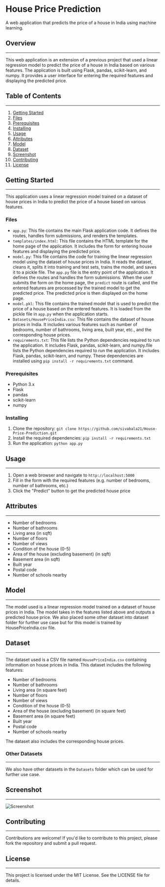 # House Price Prediction

A web application that predicts the price of a house in India using machine learning.

## Overview

---

This web application is an extension of a previous project that used a linear regression model to predict the price of a house in India based on various features. The application is built using Flask, pandas, scikit-learn, and numpy. It provides a user interface for entering the required features and displaying the predicted price.

## Table of Contents

---

1. [Getting Started](#getting-started)
2. [Files](#Files)
3. [Prerequisites](#Prerequisites)
4. [Installing](#Installing)
5. [Usage](#Usage)
6. [Attributes](#Attributes)
7. [Model](#Model)
8. [Dataset](#Dataset)
9. [Screenshot](#Screenshot)
10. [Contributing](#contributing)
11. [License](#license)

## Getting Started

---

This application uses a linear regression model trained on a dataset of house prices in India to predict the price of a house based on various features.

### Files

- `app.py`: This file contains the main Flask application code. It defines the routes, handles form submissions, and renders the templates.
- `templates/index.html`: This file contains the HTML template for the home page of the application. It includes the form for entering house features and displaying the predicted price.
- `model.py`: This file contains the code for training the linear regression model using the dataset of house prices in India. It reads the dataset, cleans it, splits it into training and test sets, trains the model, and saves it to a pickle file.
  The `app.py` file is the entry point of the application. It defines the routes and handles the form submissions. When the user submits the form on the home page, the `predict` route is called, and the entered features are processed by the trained model to get the predicted price. The predicted price is then displayed on the home page.
- `model.pkl`: This file contains the trained model that is used to predict the price of a house based on the entered features. It is loaded from the pickle file in `app.py` when the application starts.
- `Datasets/HousePriceIndia.csv`: This file contains the dataset of house prices in India. It includes various features such as number of bedrooms, number of bathrooms, living area, built year, etc., and the corresponding house prices.
- `requirements.txt`: This file lists the Python dependencies required to run the application. It includes Flask, pandas, scikit-learn, and numpy.file lists the Python dependencies required to run the application. It includes Flask, pandas, scikit-learn, and numpy. These dependencies are installed using `pip install -r requirements.txt` command.

### Prerequisites

- Python 3.x
- Flask
- pandas
- scikit-learn
- numpy

### Installing

1. Clone the repository: `git clone https://github.com/sivabala21/House-Price-Prediction.git`
2. Install the required dependencies: `pip install -r requirements.txt`
3. Run the application: `python app.py`

## Usage

---

1. Open a web browser and navigate to `http://localhost:5000`
2. Fill in the form with the required features (e.g. number of bedrooms, number of bathrooms, etc.)
3. Click the "Predict" button to get the predicted house price

## Attributes

---

- Number of bedrooms
- Number of bathrooms
- Living area (in sqft)
- Number of floors
- Number of views
- Condition of the house (0-5)
- Area of the house (excluding basement) (in sqft)
- Basement area (in sqft)
- Built year
- Postal code
- Number of schools nearby

## Model

---

The model used is a linear regression model trained on a dataset of house prices in India. The model takes in the features listed above and outputs a predicted house price. We also placed some other dataset into dataset folder for further use case but for this model is trained by HousePriceIndia.csv file.

## Dataset

---

The dataset used is a CSV file named `HousePriceIndia.csv` containing information on house prices in India. This dataset includes the following features:

- Number of bedrooms
- Number of bathrooms
- Living area (in square feet)
- Number of floors
- Number of views
- Condition of the house (0-5)
- Area of the house (excluding basement) (in square feet)
- Basement area (in square feet)
- Built year
- Postal code
- Number of schools nearby

The dataset also includes the corresponding house prices.

### Other Datasets

---

We also have other datasets in the `Datasets` folder which can be used for further use case.

## Screenshot

---

![Screenshot](https://i.imgur.com/AEDaKBT.png)

## Contributing

---

Contributions are welcome! If you'd like to contribute to this project, please fork the repository and submit a pull request.

## License

---

This project is licensed under the MIT License. See the LICENSE file for details.
